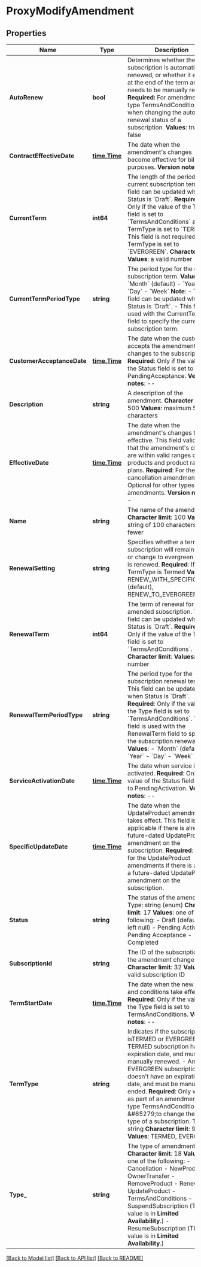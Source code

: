 # ProxyModifyAmendment

## Properties
Name | Type | Description | Notes
------------ | ------------- | ------------- | -------------
**AutoRenew** | **bool** |  Determines whether the subscription is automatically renewed, or whether it expires at the end of the term and needs to be manually renewed. **Required:** For amendment of type TermsAndConditions when changing the automatic renewal status of a subscription. **Values**: true, false  | [optional] [default to null]
**ContractEffectiveDate** | [**time.Time**](time.Time.md) |  The date when the amendment&#39;s changes become effective for billing purposes. **Version notes**: --  | [optional] [default to null]
**CurrentTerm** | **int64** |  The length of the period for the current subscription term. This field can be updated when Status is &#x60;Draft&#x60;. **Required**: Only if the value of the Type field is set to &#x60;TermsAndConditions&#x60; and TermType is set to &#x60;TERMED&#x60;. This field is not required if TermType is set to &#x60;EVERGREEN&#x60;. **Character limit**: **Values**: a valid number  | [optional] [default to null]
**CurrentTermPeriodType** | **string** |  The period type for the current subscription term. **Values**:  - &#x60;Month&#x60; (default) - &#x60;Year&#x60; - &#x60;Day&#x60; - &#x60;Week&#x60; **Note**:  - This field can be updated when Status is &#x60;Draft&#x60;. - This field is used with the CurrentTerm field to specify the current subscription term.  | [optional] [default to null]
**CustomerAcceptanceDate** | [**time.Time**](time.Time.md) |  The date when the customer accepts the amendment&#39;s changes to the subscription. **Required**: Only if the value of the Status field is set to PendingAcceptance. **Version notes**: --  | [optional] [default to null]
**Description** | **string** |  A description of the amendment. **Character limit**: 500 **Values**: maximum 500 characters  | [optional] [default to null]
**EffectiveDate** | [**time.Time**](time.Time.md) |  The date when the amendment&#39;s changes take effective. This field validates that the amendment&#39;s changes are within valid ranges of products and product rate plans. **Required**: For the cancellation amendments. Optional for other types of amendments. **Version notes**: --  | [optional] [default to null]
**Name** | **string** |  The name of the amendment. **Character limit**: 100 **Values**: a string of 100 characters or fewer  | [optional] [default to null]
**RenewalSetting** | **string** |  Specifies whether a termed subscription will remain termed or change to evergreen when it is renewed. **Required**: If TermType is Termed **Values**: RENEW_WITH_SPECIFIC_TERM (default), RENEW_TO_EVERGREEN  | [optional] [default to null]
**RenewalTerm** | **int64** |  The term of renewal for the amended subscription. This field can be updated when Status is &#x60;Draft&#x60;. **Required**: Only if the value of the Type field is set to &#x60;TermsAndConditions&#x60;. **Character limit**: **Values:** a valid number  | [optional] [default to null]
**RenewalTermPeriodType** | **string** |  The period type for the subscription renewal term. This field can be updated when Status is &#x60;Draft&#x60;. **Required**: Only if the value of the Type field is set to &#x60;TermsAndConditions&#x60;. This field is used with the RenewalTerm field to specify the subscription renewal term. **Values**:  - &#x60;Month&#x60; (default) - &#x60;Year&#x60; - &#x60;Day&#x60; - &#x60;Week&#x60;  | [optional] [default to null]
**ServiceActivationDate** | [**time.Time**](time.Time.md) |  The date when service is activated. **Required**: Only if the value of the Status field is set to PendingActivation. **Version notes**: --  | [optional] [default to null]
**SpecificUpdateDate** | [**time.Time**](time.Time.md) |  The date when the UpdateProduct amendment takes effect. This field is only applicable if there is already a future-dated UpdateProduct amendment on the subscription. **Required**: Only for the UpdateProduct amendments if there is already a future-dated UpdateProduct amendment on the subscription.  | [optional] [default to null]
**Status** | **string** |  The status of the amendment. Type: string (enum) **Character limit**: 17 **Values**: one of the following:  - Draft (default, if left null) - Pending Activation - Pending Acceptance - Completed  | [optional] [default to null]
**SubscriptionId** | **string** |  The ID of the subscription that the amendment changes. **Character limit**: 32 **Values**: a valid subscription ID  | [optional] [default to null]
**TermStartDate** | [**time.Time**](time.Time.md) |  The date when the new terms and conditions take effect. **Required**: Only if the value of the Type field is set to TermsAndConditions. **Version notes**: --  | [optional] [default to null]
**TermType** | **string** |  Indicates if the subscription isTERMED or EVERGREEN.  - A TERMED subscription has an expiration date, and must be manually renewed. - An EVERGREEN subscription doesn&#39;t have an expiration date, and must be manually ended.  **Required**: Only when as part of an amendment of type TermsAndConditions &amp;#65279;to change the term type of a subscription. Type: string **Character limit**: 9 **Values**: TERMED, EVERGREEN  | [optional] [default to null]
**Type_** | **string** |  The type of amendment. **Character limit**: 18 **Values**: one of the following:  - Cancellation - NewProduct - OwnerTransfer - RemoveProduct - Renewal - UpdateProduct - TermsAndConditions - SuspendSubscription (This value is in **Limited Availability**.) - ResumeSubscription (This value is in **Limited Availability**.)  | [optional] [default to null]

[[Back to Model list]](../README.md#documentation-for-models) [[Back to API list]](../README.md#documentation-for-api-endpoints) [[Back to README]](../README.md)


